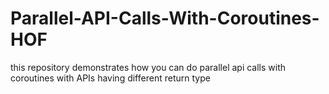 # Parallel-API-Calls-With-Coroutines-HOF
this repository demonstrates how you can do parallel api calls with coroutines with  APIs having different return type

